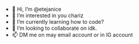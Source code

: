 - 👋 Hi, I’m @etejanice
- 👀 I’m interested in you chariz
- 🌱 I’m currently learning how to code?
- 💞️ I’m looking to collaborate on idk.
- 📫 DM me on may email account or in IG account

<!---
etejanice/etejanice is a ✨ special ✨ repository because its `README.md` (this file) appears on your GitHub profile.
You can click the Preview link to take a look at your changes.
--->
